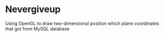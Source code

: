 # Nevergiveup
Using OpenGL to draw two-dimensional position which plane coordinates that got from MySQL database
